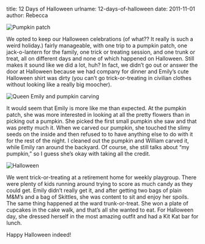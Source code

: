 title: 12 Days of Halloween
urlname: 12-days-of-halloween
date: 2011-11-01
author: Rebecca

<img src="{static}/images/2011-10-21-pumpkin-patch.jpg" alt="Pumpkin patch" class="img-fluid" />

We opted to keep our Halloween celebrations (of what?? It really is such a weird
holiday.) fairly manageable, with one trip to a pumpkin patch, one
jack-o-lantern for the family, one trick or treating session, and one trunk or
treat, all on different days and none of which happened on Halloween. Still
makes it sound like we did a lot, huh? In fact, we didn&#x02bc;t go out or
answer the door at Halloween because we had company for dinner and
Emily&#x02bc;s cute Halloween shirt was dirty (you can&#x02bc;t go
trick-or-treating in civilian clothes without looking like a really big
moocher).

<img src="{static}/images/2011-10-24-queen-emily-and-pumpkin-carving.jpg" alt="Queen Emily and pumpkin carving" class="img-fluid" />

It would seem that Emily is more like me than expected. At the pumpkin patch,
she was more interested in looking at all the pretty flowers than in picking out
a pumpkin. She picked the first small pumpkin she saw and that was pretty much
it. When we carved our pumpkin, she touched the slimy seeds on the inside and
then refused to to have anything else to do with it for the rest of the night. I
cleaned out the pumpkin and William carved it, while Emily ran around the
backyard. Of course, she still talks about &ldquo;my pumpkin,&rdquo; so I guess
she&#x02bc;s okay with taking all the credit.

<img src="{static}/images/2011-10-29-halloween.jpg" alt="Halloween" class="img-fluid" />

We went trick-or-treating at a retirement home for weekly playgroup. There were
plenty of kids running around trying to score as much candy as they could get.
Emily didn&#x02bc;t really get it, and after getting two bags of plain
M&amp;M&#x02bc;s and a bag of Skittles, she was content to sit and enjoy her
spoils. The same thing happened at the ward trunk-or-treat. She won a plate of
cupcakes in the cake walk, and that&#x02bc;s all she wanted to eat. For
Halloween day, she dressed herself in the most amazing outfit and had a Kit Kat
bar for lunch.

Happy Halloween indeed!
